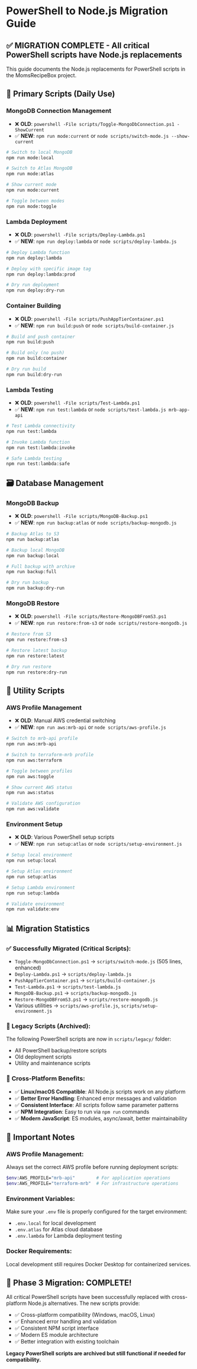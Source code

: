 # PowerShell to Node.js Migration Guide

## ✅ **MIGRATION COMPLETE** - All critical PowerShell scripts have Node.js replacements

This guide documents the Node.js replacements for PowerShell scripts in the MomsRecipeBox project.

## 🚀 **Primary Scripts (Daily Use)**

### MongoDB Connection Management
- ❌ **OLD**: `powershell -File scripts/Toggle-MongoDbConnection.ps1 -ShowCurrent`
- ✅ **NEW**: `npm run mode:current` or `node scripts/switch-mode.js --show-current`

```bash
# Switch to local MongoDB
npm run mode:local

# Switch to Atlas MongoDB  
npm run mode:atlas

# Show current mode
npm run mode:current

# Toggle between modes
npm run mode:toggle
```

### Lambda Deployment
- ❌ **OLD**: `powershell -File scripts/Deploy-Lambda.ps1`
- ✅ **NEW**: `npm run deploy:lambda` or `node scripts/deploy-lambda.js`

```bash
# Deploy Lambda function
npm run deploy:lambda

# Deploy with specific image tag
npm run deploy:lambda:prod

# Dry run deployment
npm run deploy:dry-run
```

### Container Building
- ❌ **OLD**: `powershell -File scripts/PushAppTierContainer.ps1`
- ✅ **NEW**: `npm run build:push` or `node scripts/build-container.js`

```bash
# Build and push container
npm run build:push

# Build only (no push)
npm run build:container

# Dry run build
npm run build:dry-run
```

### Lambda Testing
- ❌ **OLD**: `powershell -File scripts/Test-Lambda.ps1`
- ✅ **NEW**: `npm run test:lambda` or `node scripts/test-lambda.js mrb-app-api`

```bash
# Test Lambda connectivity
npm run test:lambda

# Invoke Lambda function
npm run test:lambda:invoke

# Safe Lambda testing
npm run test:lambda:safe
```

## 🗃️ **Database Management**

### MongoDB Backup
- ❌ **OLD**: `powershell -File scripts/MongoDB-Backup.ps1`
- ✅ **NEW**: `npm run backup:atlas` or `node scripts/backup-mongodb.js`

```bash
# Backup Atlas to S3
npm run backup:atlas

# Backup local MongoDB  
npm run backup:local

# Full backup with archive
npm run backup:full

# Dry run backup
npm run backup:dry-run
```

### MongoDB Restore
- ❌ **OLD**: `powershell -File scripts/Restore-MongoDBFromS3.ps1`
- ✅ **NEW**: `npm run restore:from-s3` or `node scripts/restore-mongodb.js`

```bash
# Restore from S3
npm run restore:from-s3

# Restore latest backup
npm run restore:latest

# Dry run restore
npm run restore:dry-run
```

## 🔧 **Utility Scripts**

### AWS Profile Management
- ❌ **OLD**: Manual AWS credential switching
- ✅ **NEW**: `npm run aws:mrb-api` or `node scripts/aws-profile.js`

```bash
# Switch to mrb-api profile
npm run aws:mrb-api

# Switch to terraform-mrb profile
npm run aws:terraform

# Toggle between profiles
npm run aws:toggle

# Show current AWS status
npm run aws:status

# Validate AWS configuration
npm run aws:validate
```

### Environment Setup
- ❌ **OLD**: Various PowerShell setup scripts
- ✅ **NEW**: `npm run setup:atlas` or `node scripts/setup-environment.js`

```bash
# Setup local environment
npm run setup:local

# Setup Atlas environment
npm run setup:atlas

# Setup Lambda environment  
npm run setup:lambda

# Validate environment
npm run validate:env
```

## 📊 **Migration Statistics**

### ✅ **Successfully Migrated (Critical Scripts):**
- `Toggle-MongoDbConnection.ps1` → `scripts/switch-mode.js` (505 lines, enhanced)
- `Deploy-Lambda.ps1` → `scripts/deploy-lambda.js`
- `PushAppTierContainer.ps1` → `scripts/build-container.js`
- `Test-Lambda.ps1` → `scripts/test-lambda.js`
- `MongoDB-Backup.ps1` → `scripts/backup-mongodb.js`
- `Restore-MongoDBFromS3.ps1` → `scripts/restore-mongodb.js`
- Various utilities → `scripts/aws-profile.js`, `scripts/setup-environment.js`

### 📁 **Legacy Scripts (Archived):**
The following PowerShell scripts are now in `scripts/legacy/` folder:
- All PowerShell backup/restore scripts
- Old deployment scripts  
- Utility and maintenance scripts

### 🎯 **Cross-Platform Benefits:**
- ✅ **Linux/macOS Compatible**: All Node.js scripts work on any platform
- ✅ **Better Error Handling**: Enhanced error messages and validation
- ✅ **Consistent Interface**: All scripts follow same parameter patterns
- ✅ **NPM Integration**: Easy to run via `npm run` commands
- ✅ **Modern JavaScript**: ES modules, async/await, better maintainability

## 🚨 **Important Notes**

### **AWS Profile Management:**
Always set the correct AWS profile before running deployment scripts:
```bash
$env:AWS_PROFILE="mrb-api"        # For application operations
$env:AWS_PROFILE="terraform-mrb"  # For infrastructure operations
```

### **Environment Variables:**
Make sure your `.env` file is properly configured for the target environment:
- `.env.local` for local development
- `.env.atlas` for Atlas cloud database
- `.env.lambda` for Lambda deployment testing

### **Docker Requirements:**
Local development still requires Docker Desktop for containerized services.

## 🎉 **Phase 3 Migration: COMPLETE!**

All critical PowerShell scripts have been successfully replaced with cross-platform Node.js alternatives. The new scripts provide:

- ✅ Cross-platform compatibility (Windows, macOS, Linux)
- ✅ Enhanced error handling and validation
- ✅ Consistent NPM script interface
- ✅ Modern ES module architecture
- ✅ Better integration with existing toolchain

**Legacy PowerShell scripts are archived but still functional if needed for compatibility.**